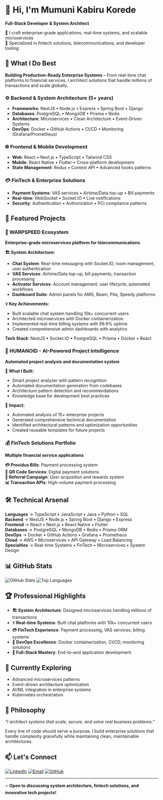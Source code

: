 # 👋 Hi, I'm Mumuni Kabiru Korede
**Full-Stack Developer & System Architect**

💼 I craft enterprise-grade applications, real-time systems, and scalable microservices  
🧪 Specialized in fintech solutions, telecommunications, and developer tooling

## 🚀 What I Do Best
**Building Production-Ready Enterprise Systems** – From real-time chat platforms to financial services, I architect solutions that handle millions of transactions and scale globally.

### ⚙️ Backend & System Architecture (5+ years)
- **Frameworks**: NestJS • Node.js • Express • Spring Boot • Django
- **Databases**: PostgreSQL • MongoDB • Prisma • Redis
- **Architecture**: Microservices • Clean Architecture • Event-Driven Systems
- **DevOps**: Docker • GitHub Actions • CI/CD • Monitoring (Grafana/Prometheus)

### 🌐 Frontend & Mobile Development
- **Web**: React • Next.js • TypeScript • Tailwind CSS
- **Mobile**: React Native • Flutter • Cross-platform development
- **State Management**: Redux • Context API • Advanced hooks patterns

### 💳 FinTech & Enterprise Solutions
- **Payment Systems**: VAS services • Airtime/Data top-up • Bill payments
- **Real-time**: WebSocket • Socket.IO • Live notifications
- **Security**: Authentication • Authorization • PCI compliance patterns

## 💼 Featured Projects

### 🚀 WARPSPEED Ecosystem
**Enterprise-grade microservices platform for telecommunications**

**🏗️ System Architecture:**
- **Chat System**: Real-time messaging with Socket.IO, room management, user authentication
- **VAS Services**: Airtime/Data top-up, bill payments, transaction processing
- **Activator Services**: Account management, user lifecycle, automated workflows
- **Dashboard Suite**: Admin panels for AMS, Beam, Pita, Speedy platforms

**💡 Key Achievements:**
- Built scalable chat system handling 10k+ concurrent users
- Architected microservices with Docker containerization
- Implemented real-time billing systems with 99.9% uptime
- Created comprehensive admin dashboards with analytics

**Tech Stack**: NestJS • Socket.IO • PostgreSQL • Prisma • Docker • React

### 🤖 HUMANOID - AI-Powered Project Intelligence
**Automated project analysis and documentation system**

**🔬 What I Built:**
- Smart project analyzer with pattern recognition
- Automated documentation generation from codebases
- Architecture pattern detection and recommendations
- Knowledge base for development best practices

**🎯 Impact:**
- Automated analysis of 15+ enterprise projects
- Generated comprehensive technical documentation
- Identified architectural patterns and optimization opportunities
- Created reusable templates for future projects

### 💰 FinTech Solutions Portfolio
**Multiple financial service applications**

**💳 Providus Bills**: Payment processing system  
**📱 QR Code Services**: Digital payment solutions  
**💸 Referral Campaign**: User acquisition and rewards system  
**📊 Transaction APIs**: High-volume payment processing

## 🛠️ Technical Arsenal

**Languages**    → TypeScript • JavaScript • Java • Python • SQL  
**Backend**      → NestJS • Node.js • Spring Boot • Django • Express  
**Frontend**     → React • Next.js • React Native • Flutter  
**Databases**    → PostgreSQL • MongoDB • Redis • Prisma ORM  
**DevOps**       → Docker • GitHub Actions • Grafana • Prometheus  
**Cloud**        → AWS • Microservices • API Gateway • Load Balancing  
**Specialties**  → Real-time Systems • FinTech • Microservices • System Design  

## 📊 GitHub Stats
![GitHub Stats](https://github-readme-stats.vercel.app/api?username=AlausaKabir&show_icons=true&theme=dark&hide_border=true&bg_color=0d1117)
![Top Languages](https://github-readme-stats.vercel.app/api/top-langs/?username=AlausaKabir&layout=compact&theme=dark&hide_border=true&bg_color=0d1117)

## 🏆 Professional Highlights
- **🏗️ System Architecture**: Designed microservices handling millions of transactions
- **⚡ Real-time Systems**: Built chat platforms with 10k+ concurrent users  
- **💳 FinTech Experience**: Payment processing, VAS services, billing systems
- **🔧 DevOps Excellence**: Docker containerization, CI/CD, monitoring solutions
- **📱 Full-Stack Mastery**: End-to-end application development

## 🌱 Currently Exploring
- Advanced microservices patterns
- Event-driven architecture optimization  
- AI/ML integration in enterprise systems
- Kubernetes orchestration

## 💬 Philosophy
*"I architect systems that scale, secure, and solve real business problems."*

Every line of code should serve a purpose. I build enterprise solutions that handle complexity gracefully while maintaining clean, maintainable architectures.

## 📫 Let's Connect
[![LinkedIn](https://img.shields.io/badge/LinkedIn-0077B5?style=for-the-badge&logo=linkedin&logoColor=white)]([YOUR_LINKEDIN](https://www.linkedin.com/in/kabiru-mumuni-343759102))
[![Email](https://img.shields.io/badge/Gmail-D14836?style=for-the-badge&logo=gmail&logoColor=white)](mailto:mumunikabiru007@gmail.com)
[![GitHub](https://img.shields.io/badge/GitHub-100000?style=for-the-badge&logo=github&logoColor=white)](https://github.com/AlausaKabir)

---
⭐ **Open to discussing system architecture, fintech solutions, and innovative tech projects!**

<!--
**Mumuni Kabiru Korede** - Full-Stack Developer specializing in enterprise systems, real-time applications, and fintech solutions. Passionate about clean architecture, scalable systems, and developer experience.
-->
